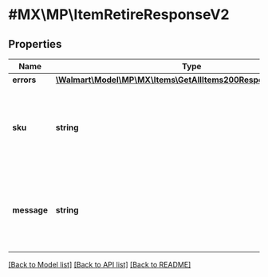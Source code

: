 # #MX\MP\ItemRetireResponseV2

## Properties

Name | Type | Description | Notes
------------ | ------------- | ------------- | -------------
**errors** | [**\Walmart\Model\MP\MX\Items\GetAllItems200ResponseErrorsInner[]**](GetAllItems200ResponseErrorsInner.md) |  | [optional]
**sku** | **string** | An arbitrary alphanumeric unique ID, specified by the seller, which identifies each item. |
**message** | **string** | Message confirming the deletion or retirement of an item from the Walmart Catalog | [optional]


[[Back to Model list]](../) [[Back to API list]](../../Api/MX/MP) [[Back to README]](../../README.md)
